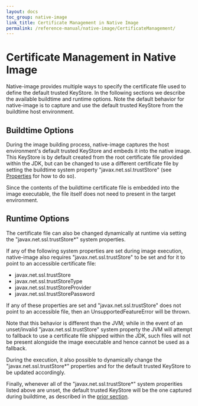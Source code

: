 ```yaml
---
layout: docs
toc_group: native-image
link_title: Certificate Management in Native Image
permalink: /reference-manual/native-image/CertificateManagement/
---
```

# Certificate Management in Native Image

Native-image provides multiple ways to specify the certificate file used to
define the default trusted KeyStore. In the following sections we describe the
available buildtime and runtime options. Note the default behavior for
native-image is to capture and use the default trusted KeyStore from the
buildtime host environment.

## Buildtime Options

During the image building process, native-image captures the host environment's
default trusted KeyStore and embeds it into the native image. This KeyStore is
by default created from the root certificate file provided within the JDK, but
can be changed to use a different certificate file by setting the buildtime
system property "javax.net.ssl.trustStore" (see [Properties](Properties.md) for
how to do so).

Since the contents of the buildtime certificate file is embedded into the image
executable, the file itself does not need to present in the target environment.

## Runtime Options

The certificate file can also be changed dynamically at runtime via setting
the "javax.net.ssl.trustStore\*" system properties.

If any of the following system properties are set during image execution,
native-image also requires "javax.net.ssl.trustStore" to be set and for it
to point to an accessible certificate file:
- javax.net.ssl.trustStore
- javax.net.ssl.trustStoreType
- javax.net.ssl.trustStoreProvider
- javax.net.ssl.trustStorePassword

If any of these properties are set and "javax.net.ssl.trustStore" does not point
to an accessible file, then an UnsupportedFeatureError will be thrown.

Note that this behavior is different than the JVM; while in the event of an
unset/invalid "javax.net.ssl.trustStore" system property the JVM will attempt to
fallback to use a certificate file shipped within the JDK, such files will not
be present alongside the image executable and hence cannot be used as a
fallback.

During the execution, it also possible to dynamically change the
"javax.net.ssl.trustStore\*" properties and for the default trusted KeyStore to be
updated accordingly.

Finally, whenever all of the "javax.net.ssl.trustStore\*" system properities
listed above are unset, the default trusted KeyStore will be the one captured
during buildtime, as described in the [prior section](#buildtime-options).


